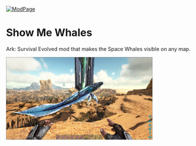 <a href="https://steamcommunity.com/sharedfiles/filedetails/?id=2505754047"><img src="https://github.com/Kozenomenon/ShowMeWhales/blob/main/icon/SMW_Icon?raw=true" alt="ModPage" width="200"></a> 
# Show Me Whales
 Ark: Survival Evolved mod that makes the Space Whales visible on any map.

<img src="https://github.com/Kozenomenon/ShowMeWhales/blob/main/icon/346110_screenshots_20210602163910_1.jpg?raw=true" alt="Screenshot" width="400">